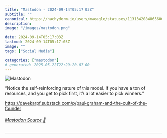 ```yaml
---
title: "Mastodon - 2024-09-14T05:17:03Z"
subtitle: ""
canonical: https://hachyderm.io/users/mweagle/statuses/113134208486560685
description:
image: "/images/mastodon.png"

date: 2024-09-14T05:17:03Z
lastmod: 2024-09-14T05:17:03Z
image: ""
tags: ["Social Media"]

categories: ["mastodon"]
# generated: 2025-05-22T22:29:20-07:00
---
```

![Mastodon](/images/mastodon.png)

<p>“Notice the self-reinforcing nature of this model. If you have a ton of resources, and you get to pick first, it’s a lot easier to pick winners.”</p><p><a href="https://davekarpf.substack.com/p/paul-graham-and-the-cult-of-the-founder" target="_blank" rel="nofollow noopener noreferrer" translate="no"><span class="invisible">https://</span><span class="ellipsis">davekarpf.substack.com/p/paul-</span><span class="invisible">graham-and-the-cult-of-the-founder</span></a></p>


###### [Mastodon Source 🐘](https://hachyderm.io/@mweagle/113134208486560685)

___

